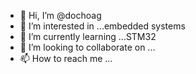 - 👋 Hi, I’m @dochoag
- 👀 I’m interested in ...embedded systems
- 🌱 I’m currently learning ...STM32
- 💞️ I’m looking to collaborate on ...
- 📫 How to reach me ...

<!---
dochoag/dochoag is a ✨ special ✨ repository because its `README.md` (this file) appears on your GitHub profile.
You can click the Preview link to take a look at your changes.
--->
